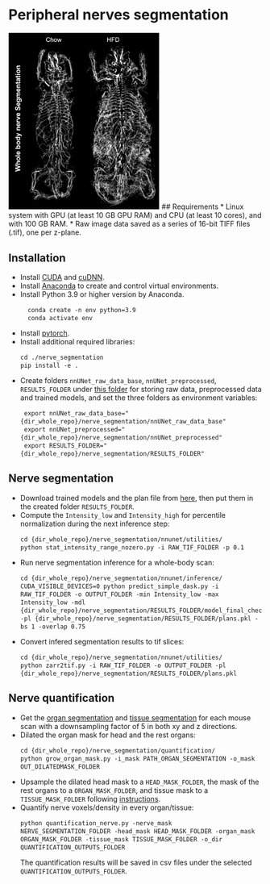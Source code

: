 # Peripheral nerves segmentation
<img src="nerve_seg_example.png" width="300">
## Requirements
* Linux system with GPU (at least 10 GB GPU RAM) and CPU (at least 10 cores), and with 100 GB RAM.  
* Raw image data saved as a series of 16-bit TIFF files (.tif), one per z-plane. 
  
## Installation
* Install [CUDA](https://developer.nvidia.com/cuda-toolkit) and [cuDNN](https://developer.nvidia.com/cudnn).
* Install [Anaconda](https://www.anaconda.com/download#downloads) to create and control virtual environments.
* Install Python 3.9 or higher version by Anaconda.
  ```
    conda create -n env python=3.9
	conda activate env
	```
* Install [pytorch](https://pytorch.org/get-started/locally/).
* Install additional required libraries:
     ```
     cd ./nerve_segmentation
     pip install -e .
	```
* Create folders `nnUNet_raw_data_base`, `nnUNet_preprocessed`, `RESULTS_FOLDER` under [this folder](../nerve_segmentation/) for storing raw data, preprocessed data and trained models, and set the three folders as environment variables:
  ```
   export nnUNet_raw_data_base="{dir_whole_repo}/nerve_segmentation/nnUNet_raw_data_base"
   export nnUNet_preprocessed="{dir_whole_repo}/nerve_segmentation/nnUNet_preprocessed"
   export RESULTS_FOLDER="{dir_whole_repo}/nerve_segmentation/RESULTS_FOLDER"
	```  
  
## Nerve segmentation
* Download trained models and the plan file from [here](https://drive.google.com/drive/folders/1GWr5ZwixAivDdQPBI9DflV6yVl00NMnc?usp=sharing), then put them in the created folder `RESULTS_FOLDER`.
* Compute the `Intensity_low` and `Intensity_high` for percentile normalization during the next inference step:
  ```
  cd {dir_whole_repo}/nerve_segmentation/nnunet/utilities/
  python stat_intensity_range_nozero.py -i RAW_TIF_FOLDER -p 0.1
	``` 
* Run nerve segmentation inference for a whole-body scan:
  ```
  cd {dir_whole_repo}/nerve_segmentation/nnunet/inference/
  CUDA_VISIBLE_DEVICES=0 python predict_simple_dask.py -i RAW_TIF_FOLDER -o OUTPUT_FOLDER -min Intensity_low -max Intensity_low -mdl {dir_whole_repo}/nerve_segmentation/RESULTS_FOLDER/model_final_checkpoint.model -pl {dir_whole_repo}/nerve_segmentation/RESULTS_FOLDER/plans.pkl -bs 1 -overlap 0.75
	```  
* Convert infered segmentation results to tif slices:
  ```
  cd {dir_whole_repo}/nerve_segmentation/nnunet/utilities/
  python zarr2tif.py -i RAW_TIF_FOLDER -o OUTPUT_FOLDER -pl {dir_whole_repo}/nerve_segmentation/RESULTS_FOLDER/plans.pkl
	```  

## Nerve quantification
* Get the [organ segmentation](../organ_segmentation/) and [tissue segmentation](../tissue_segmentation/) for each mouse scan with a downsampling factor of 5 in both xy and z directions.
* Dilated the organ mask for head and the rest organs:
  ```
  cd {dir_whole_repo}/nerve_segmentation/quantification/
  python grow_organ_mask.py -i_mask PATH_ORGAN_SEGMENTATION -o_mask OUT_DILATEDMASK_FOLDER
	``` 
* Upsample the dilated head mask to a `HEAD_MASK_FOLDER`, the mask of the rest organs to a `ORGAN_MASK_FOLDER`, and tissue mask to a `TISSUE_MASK_FOLDER` following [instructions](../organ_segmentation/Organ_Segmentation.ipynb).
* Quantify nerve voxels/density in every organ/tissue:
  ```
  python quantification_nerve.py -nerve_mask NERVE_SEGMENTATION_FOLDER -head_mask HEAD_MASK_FOLDER -organ_mask ORGAN_MASK_FOLDER -tissue_mask TISSUE_MASK_FOLDER -o_dir QUANTIFICATION_OUTPUTS_FOLDER
	```  
  The quantification results will be saved in csv files under the selected `QUANTIFICATION_OUTPUTS_FOLDER`.
